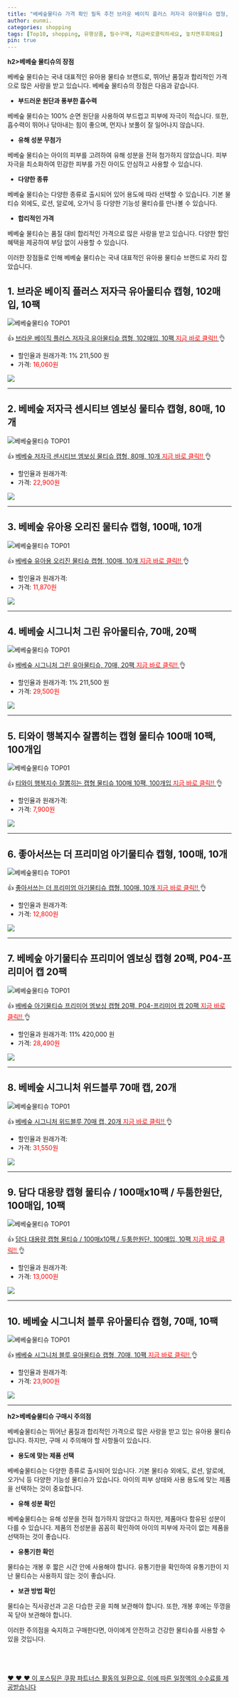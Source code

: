 ```yaml
---
title: "베베숲물티슈 가격 확인 필독 추천 브라운 베이직 플러스 저자극 유아물티슈 캡형, 102매입, 10팩 비교 장점 구매가이드"
author: eunmi.
categories: shopping
tags: [Top10, shopping, 유행상품, 필수구매, 지금바로클릭하세요, 놓치면후회해요]
pin: true
---
```

**h2>베베숲 물티슈의 장점**

베베숲 물티슈는 국내 대표적인 유아용 물티슈 브랜드로, 뛰어난 품질과 합리적인 가격으로 많은 사랑을 받고 있습니다. 베베숲 물티슈의 장점은 다음과 같습니다.

* **부드러운 원단과 풍부한 흡수력**

베베숲 물티슈는 100% 순면 원단을 사용하여 부드럽고 피부에 자극이 적습니다. 또한, 흡수력이 뛰어나 닦아내는 힘이 좋으며, 먼지나 보풀이 잘 일어나지 않습니다.

* **유해 성분 무첨가**

베베숲 물티슈는 아이의 피부를 고려하여 유해 성분을 전혀 첨가하지 않았습니다. 피부 자극을 최소화하여 민감한 피부를 가진 아이도 안심하고 사용할 수 있습니다.

* **다양한 종류**

베베숲 물티슈는 다양한 종류로 출시되어 있어 용도에 따라 선택할 수 있습니다. 기본 물티슈 외에도, 로션, 알로에, 오가닉 등 다양한 기능성 물티슈를 만나볼 수 있습니다.

* **합리적인 가격**

베베숲 물티슈는 품질 대비 합리적인 가격으로 많은 사랑을 받고 있습니다. 다양한 할인 혜택을 제공하여 부담 없이 사용할 수 있습니다.

이러한 장점들로 인해 베베숲 물티슈는 국내 대표적인 유아용 물티슈 브랜드로 자리 잡았습니다.

   

## 1. 브라운 베이직 플러스 저자극 유아물티슈 캡형, 102매입, 10팩

![베베숲물티슈 TOP01](https://thumbnail8.coupangcdn.com/thumbnails/remote/230x230ex/image/retail/images/60886849290085-43c625de-412a-4656-8540-2cba3c0702aa.jpg)


👍 [브라운 베이직 플러스 저자극 유아물티슈 캡형, 102매입, 10팩 <font color=red> 지금 바로 클릭!! </font> ](https://link.coupang.com/re/AFFSDP?lptag=AF3617701&subid=GithubCoopas&pageKey=7634899524&traceid=V0-153&itemId=15759665651&vendorItemId=82973145231) 👌 


- 할인율과 원래가격: 1%  211,500   원
- 가격: <span style='color:red'>16,060원</span>

[![](/discount_price.png)](https://link.coupang.com/re/AFFSDP?lptag=AF3617701&subid=GithubCoopas&pageKey=7634899524&traceid=V0-153&itemId=15759665651&vendorItemId=82973145231)

---


   

## 2. 베베숲 저자극 센시티브 엠보싱 물티슈 캡형, 80매, 10개

![베베숲물티슈 TOP01](https://thumbnail6.coupangcdn.com/thumbnails/remote/230x230ex/image/retail/images/1507059134542032-348f8ee9-5c9c-4e81-9c2f-877167ef3ce4.jpg)


👍 [베베숲 저자극 센시티브 엠보싱 물티슈 캡형, 80매, 10개 <font color=red> 지금 바로 클릭!! </font> ](https://link.coupang.com/re/AFFSDP?lptag=AF3617701&subid=GithubCoopas&pageKey=4326590246&traceid=V0-153&itemId=17303790543&vendorItemId=3000125196) 👌 


- 할인율과 원래가격: 
- 가격: <span style='color:red'>22,900원</span>

[![](/discount_price.png)](https://link.coupang.com/re/AFFSDP?lptag=AF3617701&subid=GithubCoopas&pageKey=4326590246&traceid=V0-153&itemId=17303790543&vendorItemId=3000125196)

---


   

## 3. 베베숲 유아용 오리진 물티슈 캡형, 100매, 10개

![베베숲물티슈 TOP01](https://thumbnail6.coupangcdn.com/thumbnails/remote/230x230ex/image/retail/images/5129822575956610-13440c4b-8bc8-4213-8fb9-4e419ee04625.jpg)


👍 [베베숲 유아용 오리진 물티슈 캡형, 100매, 10개 <font color=red> 지금 바로 클릭!! </font> ](https://link.coupang.com/re/AFFSDP?lptag=AF3617701&subid=GithubCoopas&pageKey=7455919074&traceid=V0-153&itemId=18854921300&vendorItemId=85984112985) 👌 


- 할인율과 원래가격: 
- 가격: <span style='color:red'>11,870원</span>

[![](/discount_price.png)](https://link.coupang.com/re/AFFSDP?lptag=AF3617701&subid=GithubCoopas&pageKey=7455919074&traceid=V0-153&itemId=18854921300&vendorItemId=85984112985)

---


   

## 4. 베베숲 시그니처 그린 유아물티슈, 70매, 20팩

![베베숲물티슈 TOP01](https://thumbnail7.coupangcdn.com/thumbnails/remote/230x230ex/image/vendor_inventory/0b8b/7849b14a85759378bf24ac47a17a31f15f36102c7ffc2d9a3b4ad585c598.jpg)


👍 [베베숲 시그니처 그린 유아물티슈, 70매, 20팩 <font color=red> 지금 바로 클릭!! </font> ](https://link.coupang.com/re/AFFSDP?lptag=AF3617701&subid=GithubCoopas&pageKey=5523368974&traceid=V0-153&itemId=14812975219&vendorItemId=86902138008) 👌 


- 할인율과 원래가격: 1%  211,500   원
- 가격: <span style='color:red'>29,500원</span>

[![](/discount_price.png)](https://link.coupang.com/re/AFFSDP?lptag=AF3617701&subid=GithubCoopas&pageKey=5523368974&traceid=V0-153&itemId=14812975219&vendorItemId=86902138008)

---


   

## 5. 티와이 행복지수 잘뽑히는 캡형 물티슈 100매 10팩, 100개입

![베베숲물티슈 TOP01](https://thumbnail7.coupangcdn.com/thumbnails/remote/230x230ex/image/vendor_inventory/8c36/9ca42147a673d72f495770dd7c19f4accad06d3a2618b2fa2d2884be9cca.jpg)


👍 [티와이 행복지수 잘뽑히는 캡형 물티슈 100매 10팩, 100개입 <font color=red> 지금 바로 클릭!! </font> ](https://link.coupang.com/re/AFFSDP?lptag=AF3617701&subid=GithubCoopas&pageKey=4913068862&traceid=V0-153&itemId=6423768621&vendorItemId=86350085596) 👌 


- 할인율과 원래가격: 
- 가격: <span style='color:red'>7,900원</span>

[![](/discount_price.png)](https://link.coupang.com/re/AFFSDP?lptag=AF3617701&subid=GithubCoopas&pageKey=4913068862&traceid=V0-153&itemId=6423768621&vendorItemId=86350085596)

---


   

## 6. 좋아서쓰는 더 프리미엄 아기물티슈 캡형, 100매, 10개

![베베숲물티슈 TOP01](https://thumbnail10.coupangcdn.com/thumbnails/remote/230x230ex/image/retail/images/8314399249703024-9f78283c-ad30-4c78-8347-b2e4c0bb89bf.jpg)


👍 [좋아서쓰는 더 프리미엄 아기물티슈 캡형, 100매, 10개 <font color=red> 지금 바로 클릭!! </font> ](https://link.coupang.com/re/AFFSDP?lptag=AF3617701&subid=GithubCoopas&pageKey=7253472965&traceid=V0-153&itemId=13251355636&vendorItemId=80509227597) 👌 


- 할인율과 원래가격: 
- 가격: <span style='color:red'>12,800원</span>

[![](/discount_price.png)](https://link.coupang.com/re/AFFSDP?lptag=AF3617701&subid=GithubCoopas&pageKey=7253472965&traceid=V0-153&itemId=13251355636&vendorItemId=80509227597)

---


   

## 7. 베베숲 아기물티슈 프리미어 엠보싱 캡형 20팩, P04-프리미어 캡 20팩

![베베숲물티슈 TOP01](https://thumbnail10.coupangcdn.com/thumbnails/remote/230x230ex/image/vendor_inventory/8460/6268fb5c4db54bea0e520a3546b4121aa268dcce1987a3fb02498c3dde59.jpg)


👍 [베베숲 아기물티슈 프리미어 엠보싱 캡형 20팩, P04-프리미어 캡 20팩 <font color=red> 지금 바로 클릭!! </font> ](https://link.coupang.com/re/AFFSDP?lptag=AF3617701&subid=GithubCoopas&pageKey=7607637291&traceid=V0-153&itemId=20140531883&vendorItemId=87234032865) 👌 


- 할인율과 원래가격: 11%  420,000   원
- 가격: <span style='color:red'>28,490원</span>

[![](/discount_price.png)](https://link.coupang.com/re/AFFSDP?lptag=AF3617701&subid=GithubCoopas&pageKey=7607637291&traceid=V0-153&itemId=20140531883&vendorItemId=87234032865)

---


   

## 8. 베베숲 시그니처 위드블루 70매 캡, 20개

![베베숲물티슈 TOP01](https://thumbnail7.coupangcdn.com/thumbnails/remote/230x230ex/image/vendor_inventory/1fe5/402ab5878e12ab4d5995322adba9073d529e503b14720b749a5984c75e18.jpg)


👍 [베베숲 시그니처 위드블루 70매 캡, 20개 <font color=red> 지금 바로 클릭!! </font> ](https://link.coupang.com/re/AFFSDP?lptag=AF3617701&subid=GithubCoopas&pageKey=6787585858&traceid=V0-153&itemId=15982098702&vendorItemId=79664404663) 👌 


- 할인율과 원래가격: 
- 가격: <span style='color:red'>31,550원</span>

[![](/discount_price.png)](https://link.coupang.com/re/AFFSDP?lptag=AF3617701&subid=GithubCoopas&pageKey=6787585858&traceid=V0-153&itemId=15982098702&vendorItemId=79664404663)

---


   

## 9. 담다 대용량 캡형 물티슈 / 100매x10팩 / 두툼한원단, 100매입, 10팩

![베베숲물티슈 TOP01](https://thumbnail10.coupangcdn.com/thumbnails/remote/230x230ex/image/vendor_inventory/3751/bb478ad4cc8025ff654f283230651ecf95cd0469f453639de1b68e925ab7.jpg)


👍 [담다 대용량 캡형 물티슈 / 100매x10팩 / 두툼한원단, 100매입, 10팩 <font color=red> 지금 바로 클릭!! </font> ](https://link.coupang.com/re/AFFSDP?lptag=AF3617701&subid=GithubCoopas&pageKey=7099384384&traceid=V0-153&itemId=17716857977&vendorItemId=84881701727) 👌 


- 할인율과 원래가격: 
- 가격: <span style='color:red'>13,000원</span>

[![](/discount_price.png)](https://link.coupang.com/re/AFFSDP?lptag=AF3617701&subid=GithubCoopas&pageKey=7099384384&traceid=V0-153&itemId=17716857977&vendorItemId=84881701727)

---


   

## 10. 베베숲 시그니처 블루 유아물티슈 캡형, 70매, 10팩

![베베숲물티슈 TOP01](https://thumbnail6.coupangcdn.com/thumbnails/remote/230x230ex/image/retail/images/4376172412418215-d9fce149-5dfb-47af-a532-fa8f3e256ed4.jpg)


👍 [베베숲 시그니처 블루 유아물티슈 캡형, 70매, 10팩 <font color=red> 지금 바로 클릭!! </font> ](https://link.coupang.com/re/AFFSDP?lptag=AF3617701&subid=GithubCoopas&pageKey=15040202&traceid=V0-153&itemId=11348654541&vendorItemId=3096887843) 👌 


- 할인율과 원래가격: 
- 가격: <span style='color:red'>23,900원</span>

[![](/discount_price.png)](https://link.coupang.com/re/AFFSDP?lptag=AF3617701&subid=GithubCoopas&pageKey=15040202&traceid=V0-153&itemId=11348654541&vendorItemId=3096887843)

---
**h2>베베숲물티슈 구매시 주의점**

베베숲물티슈는 뛰어난 품질과 합리적인 가격으로 많은 사랑을 받고 있는 유아용 물티슈입니다. 하지만, 구매 시 주의해야 할 사항들이 있습니다.

* **용도에 맞는 제품 선택**

베베숲물티슈는 다양한 종류로 출시되어 있습니다. 기본 물티슈 외에도, 로션, 알로에, 오가닉 등 다양한 기능성 물티슈가 있습니다. 아이의 피부 상태와 사용 용도에 맞는 제품을 선택하는 것이 중요합니다.

* **유해 성분 확인**

베베숲물티슈는 유해 성분을 전혀 첨가하지 않았다고 하지만, 제품마다 함유된 성분이 다를 수 있습니다. 제품의 전성분을 꼼꼼히 확인하여 아이의 피부에 자극이 없는 제품을 선택하는 것이 좋습니다.

* **유통기한 확인**

물티슈는 개봉 후 짧은 시간 안에 사용해야 합니다. 유통기한을 확인하여 유통기한이 지난 물티슈는 사용하지 않는 것이 좋습니다.

* **보관 방법 확인**

물티슈는 직사광선과 고온 다습한 곳을 피해 보관해야 합니다. 또한, 개봉 후에는 뚜껑을 꼭 닫아 보관해야 합니다.

이러한 주의점을 숙지하고 구매한다면, 아이에게 안전하고 건강한 물티슈를 사용할 수 있을 것입니다.<br><br><br><br><br> [ ❤ ❤ ❤ 이 포스팅은 쿠팡 파트너스 활동의 일환으로, 이에 따른 일정액의 수수료를 제공받습니다](https://link.coupang.com/a/bcEFyh)